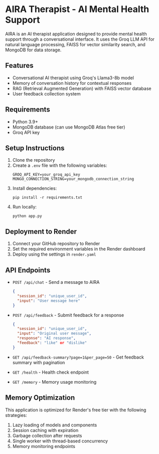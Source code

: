 # AIRA Therapist - AI Mental Health Support

AIRA is an AI therapist application designed to provide mental health support through a conversational interface. It uses the Groq LLM API for natural language processing, FAISS for vector similarity search, and MongoDB for data storage.

## Features

- Conversational AI therapist using Groq's Llama3-8b model
- Memory of conversation history for contextual responses
- RAG (Retrieval Augmented Generation) with FAISS vector database
- User feedback collection system

## Requirements

- Python 3.9+
- MongoDB database (can use MongoDB Atlas free tier)
- Groq API key

## Setup Instructions

1. Clone the repository
2. Create a `.env` file with the following variables:
   ```
   GROQ_API_KEY=your_groq_api_key
   MONGO_CONNECTION_STRING=your_mongodb_connection_string
   ```
3. Install dependencies:
   ```
   pip install -r requirements.txt
   ```
4. Run locally:
   ```
   python app.py
   ```

## Deployment to Render

1. Connect your GitHub repository to Render
2. Set the required environment variables in the Render dashboard
3. Deploy using the settings in `render.yaml`

## API Endpoints

- `POST /api/chat` - Send a message to AIRA
  ```json
  {
    "session_id": "unique_user_id",
    "input": "User message here"
  }
  ```

- `POST /api/feedback` - Submit feedback for a response
  ```json
  {
    "session_id": "unique_user_id",
    "input": "Original user message",
    "response": "AI response",
    "feedback": "like" or "dislike"
  }
  ```

- `GET /api/feedback-summary?page=1&per_page=50` - Get feedback summary with pagination

- `GET /health` - Health check endpoint

- `GET /memory` - Memory usage monitoring

## Memory Optimization

This application is optimized for Render's free tier with the following strategies:

1. Lazy loading of models and components
2. Session caching with expiration
3. Garbage collection after requests
4. Single worker with thread-based concurrency
5. Memory monitoring endpoints


